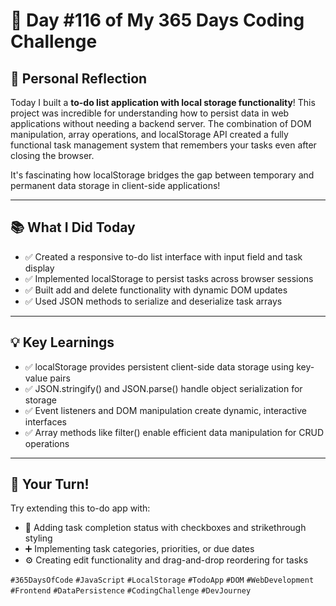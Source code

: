 # 🎯 Day #116 of My 365 Days Coding Challenge

## 💭 Personal Reflection

Today I built a **to-do list application with local storage functionality**! This project was incredible for understanding how to persist data in web applications without needing a backend server. The combination of DOM manipulation, array operations, and localStorage API created a fully functional task management system that remembers your tasks even after closing the browser.

It's fascinating how localStorage bridges the gap between temporary and permanent data storage in client-side applications!

---

## 📚 What I Did Today

* ✅ Created a responsive to-do list interface with input field and task display  
* ✅ Implemented localStorage to persist tasks across browser sessions  
* ✅ Built add and delete functionality with dynamic DOM updates  
* ✅ Used JSON methods to serialize and deserialize task arrays  

---

## 💡 Key Learnings

* ✅ localStorage provides persistent client-side data storage using key-value pairs  
* ✅ JSON.stringify() and JSON.parse() handle object serialization for storage  
* ✅ Event listeners and DOM manipulation create dynamic, interactive interfaces  
* ✅ Array methods like filter() enable efficient data manipulation for CRUD operations  

---

## 🚀 Your Turn!

Try extending this to-do app with:

* 🧩 Adding task completion status with checkboxes and strikethrough styling  
* ➕ Implementing task categories, priorities, or due dates  
* ⚙️ Creating edit functionality and drag-and-drop reordering for tasks  

`#365DaysOfCode` `#JavaScript` `#LocalStorage` `#TodoApp` `#DOM` `#WebDevelopment` `#Frontend` `#DataPersistence` `#CodingChallenge` `#DevJourney`
